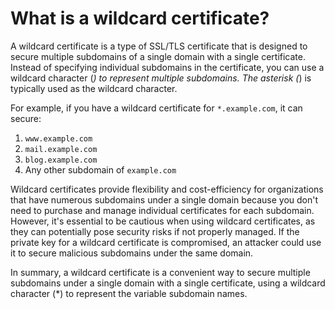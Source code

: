 # What is a wildcard certificate?

A wildcard certificate is a type of SSL/TLS certificate that is designed to secure multiple subdomains of a single domain with a single certificate. Instead of specifying individual subdomains in the certificate, you can use a wildcard character (*) to represent multiple subdomains. The asterisk (*) is typically used as the wildcard character.

For example, if you have a wildcard certificate for `*.example.com`, it can secure:

1. `www.example.com`
2. `mail.example.com`
3. `blog.example.com`
4. Any other subdomain of `example.com`

Wildcard certificates provide flexibility and cost-efficiency for organizations that have numerous subdomains under a single domain because you don't need to purchase and manage individual certificates for each subdomain. However, it's essential to be cautious when using wildcard certificates, as they can potentially pose security risks if not properly managed. If the private key for a wildcard certificate is compromised, an attacker could use it to secure malicious subdomains under the same domain.

In summary, a wildcard certificate is a convenient way to secure multiple subdomains under a single domain with a single certificate, using a wildcard character (*) to represent the variable subdomain names.